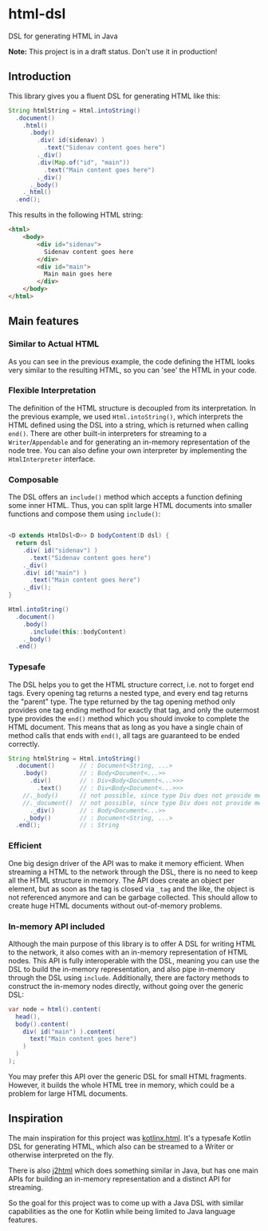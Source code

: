 # html-dsl
DSL for generating HTML in Java

**Note:** This project is in a draft status. Don't use it in production!

## Introduction

This library gives you a fluent DSL for generating HTML like this:

```java
String htmlString = Html.intoString()
  .document()
    .html()
      .body()
        .div( id(sidenav) )
          .text("Sidenav content goes here")
        ._div()
        .div(Map.of("id", "main"))
          .text("Main content goes here")
        ._div()
      ._body()
    ._html()
  .end();
```

This results in the following HTML string:

```html
<html>
    <body>
        <div id="sidenav">
          Sidenav content goes here
        </div>
        <div id="main">
          Main main goes here
        </div>
    </body>
</html>
```

## Main features

### Similar to Actual HTML

As you can see in the previous example, the code defining the HTML looks very similar to the resulting HTML, so you can 'see' the HTML in your code.

### Flexible Interpretation

The definition of the HTML structure is decoupled from its interpretation. In the previous example, we used `Html.intoString()`, which interprets the HTML defined using the DSL into a string, which is returned when calling `end()`. There are other built-in interpreters for streaming to a `Writer`/`Appendable` and for generating an in-memory representation of the node tree. You can also define your own interpreter by implementing the `HtmlInterpreter` interface.

### Composable

The DSL offers an `include()` method which accepts a function defining some inner HTML. Thus, you can split large HTML documents into smaller functions and compose them using `include()`:

```java

<D extends HtmlDsl<D>> D bodyContent(D dsl) {
  return dsl
    .div( id("sidenav") )
      .text("Sidenav content goes here")
    ._div()
    .div( id("main") )
      .text("Main content goes here")
    ._div();
}

Html.intoString()
  .document()
    .body()
      .include(this::bodyContent)
    ._body()
  .end()
```

### Typesafe

The DSL helps you to get the HTML structure correct, i.e. not to forget end tags. Every opening tag returns a nested type, and every end tag returns the "parent" type. The type returned by the tag opening method only provides one tag ending method for exactly that tag, and only the outermost type provides the `end()` method which you should invoke to complete the HTML document. This means that as long as you have a single chain of method calls that ends with `end()`, all tags are guaranteed to be ended correctly.

```java
String htmlString = Html.intoString()
  .document()       // : Document<String, ...>
    .body()         // : Body<Document<...>>
      .div()        // : Div<Body<Document<...>>>
        .text()     // : Div<Body<Document<...>>>
    //._body()      // not possible, since type Div does not provide method _body(), only Body does
    //._document()  // not possible, since type Div does not provide method _document(), only Document does
      ._div()       // : Body<Document<...>>
    ._body()        // : Document<String, ...>
  .end();           // : String
```

### Efficient

One big design driver of the API was to make it memory efficient. When streaming a HTML to the network through the DSL, there is no need to keep all the HTML structure in memory. The API does create an object per element, but as soon as the tag is closed via `_tag` and the like, the object is not referenced anymore and can be garbage collected. This should allow to create huge HTML documents without out-of-memory problems.

### In-memory API included

Although the main purpose of this library is to offer A DSL for writing HTML to the network, it also comes with an in-memory representation of HTML nodes. This API is fully interoperable with the DSL, meaning you can use the DSL to build the in-memory representation, and also pipe in-memory through the DSL using `include`. Additionally, there are factory methods to construct the in-memory nodes directly, without going over the generic DSL:

```java
var node = html().content(
  head(),
  body().content(
    div( id("main") ).content(
      text("Main content goes here")
    )
  )
);
```

You may prefer this API over the generic DSL for small HTML fragments. However, it builds the whole HTML tree in memory, which could be a problem for large HTML documents.

## Inspiration

The main inspiration for this project was [kotlinx.html](https://github.com/Kotlin/kotlinx.html). It's a typesafe Kotlin DSL for generating HTML, which also can be streamed to a Writer or otherwise interpreted on the fly.

There is also [j2html](https://github.com/tipsy/j2html) which does something similar in Java, but has one main APIs for building an in-memory representation and a distinct API for streaming.

So the goal for this project was to come up with a Java DSL with similar capabilities as the one for Kotlin while being limited to Java language features.


